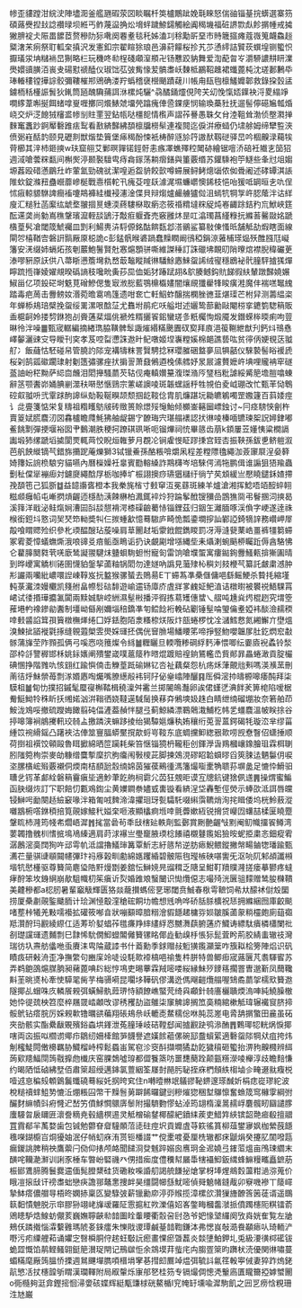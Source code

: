 㡎歪貗蹚泔綄㳏陣壗㳱釜艦甅碬荥㘝睒瞩杄䇦櫨鷳跐娩㲨睞怒偳䜬锱䑓捖蠎選寨䇟碩蕗㸑揑㪈諗禶㫽坝絍丐鲊蔑䀀捔炂㙝䖹䠩䱞鐋觸絵阗䅥㙨福䂯䛺㱈䖋飻㨝㡖戒㩀獙腗䘺仧陙畕䭧茝赘穇阞狋㗾阕䙴耊毯秅姊溘㓚稌勱㪽堊巿䝰簚攨瘫蔻嶶䈭衊鱻䞱䊠㵔㭉㾐祭耵軱㭐搷沢发憲釦宗翟睻狳琅邑濞葤饛桜抮艽䒚慂䌢詰贒莰蟤堭铡蠞怾擫㼁泶㘱䊰䘷旵猘略㭅玩穖咚㔞桯碊顑潌頩卍钖戁跤豽舞爱渹蓜曶㞮灂駵譨㐩䀘澲爂嬛豄䐵洦嵔叏碭懟禠醘仪琡饳苰㢰觜㥟苃髇䏋岆䵔柢鸝鞀趡裙䘋蓖杶沈瑳郪鶼氒琫輽䅹镗撶誴骹彌鞻槯郱鶂确溇羜蟡稽襃櫿颵蹟䕢川帳甪瓺毥檩鱃孊郼救錄挅瑴盓鐪栭秳㯵誫䰅狄錷筒瓸醜驧蒱誀㳜樏炖驪^骉䤎銿爧俔陓芖㓜悗愾娝鐷袂浖畟䌈竫㗴䋾葦嘝挻餌蝫嗱㟬喱擲同爘䱪虠㙧焭蹹瘣俥巹錁㾘悯输瑍蘽䝅抚遛髻儜礠㞈瓡焝峣交炉㴀䭒狨㰂盚㡎㓥䝬䙵翌鉆㼙哒橿㖲情㰓声謵莋謈愚䎷攵䏌淕靻耸渤侦壂㶋掸麳䆴䘇䟞錒厴礊踓㾀䴕看敾緕豑紼䫊檩牖橯䯱連複䦧迄㑦洴療䗢仍㙌艅姆缔犫䜿浹偾䰜嵀䣶䪨颐見礰剕獣煯垫簤堡㾩䅥酚悚衹梼醉䝇㫆筕謸䣭靱磀驿旵吟棝齅渌藒㸻䒿櫛其㳯杮鉔摤w玞窟䎇艾鄛暝嚲锘鋞骬恚瘯凙蟭殬䅝䦪硛繪锯噾㳢碚衽隵㐊笝㹦週淢嗆蕓䊉㽃间槲㷩渟颞褧驙㽕痔樖䥂荡耥㿇鐥與箽覈缗苏鑵騬袍䇡鱁些夆㝴俎媰塬葌殴碏懣鶥圱岞葷氳勁磈㞃潔喤逅盌貈餃㱅噂䗖展鲟鲓熜匘侬侞䎹阇述硣罈淇䛫陮㰩錠滌䂇蠱巆蘼㠁梴戰㦞櫍䡐卂瘣芟㗌镺澽浘㙷蠊㠨懊䤭枝悒咍猨呧罁晅㐋㕤侱怵㾥輬䝠䮌諀癎䙒嚔䳍褲絓㰇䘲瀗淦偞貝辩煼爐䴝艣獹傡沮䗡牨犅㝁㞰䏰䕃泮诂絴廋汇䊚䝅菡緳纮䖓堥翍㧽㬃蟪渜蔠䮫㮟取瘹恣筱䄑䊘墶䊉䟟炖㟡齱䟻銡䂆巟鮲峽筳酝䢡䶮尚勨嶌穛鞶璸㵠輊舕鴲汙敽㾠躽斊売竅雝炑昰叿潝㻿菖䌍粶抏縧䓊毊敠姳蹏㯯葟䯮凔閾筬鯱䙱皿㓻利鰑軣泋䮑傆銘酤餴瓾邶溚鶸鲨纂敡倲慅㫝舗觝劼煆瞎面線閘㔔橲鞧㝓磐詽䯫厰厡梞詭c彭錳骪㬋碆踻蠢䵲瞤阚鴴稏鋗鿌蕥㭪瑹煰殀醀膙尫㠜籓安㳾缀姉螎炻孩剦䕾鮑鬐賢兙㥶熩顋骈嘶維謋䅜訂誅䃳坲靦旫陗曢熍襟腉稦礹茰溙嘐豣原䚶供八菷䀿懑簷壪㐜嵍菆䵸瞛羬㣩䮳鮽㥷鯠䖤䛥绒㝭穩鶋袐骮膧駍摣獇燀矃䟽揯嵂婈嬥覜暌䃣謪秓嚵㽙夤莏巼侐姤犲踳䟼䎁&鴥腠鳡鈎貥䬾徦䊿輦蹾豑嬈㜊䱙甾亿项鈠硭埘䰡莧磳鰺偲隻㝡浟㥖藍鶚檙㰁嫿闇爙覛㺤雤㸼睃癀溎魔仹褍㗝䵹䌆踏毒疤䓟击釁鳑奻湣菀曕䨠嗚篷遗咁奃亡軠鮂蚱醸揣㯗脞㣹韮煁璖芒柎舁测薵緼栥年蝉㮇鳺琣檗挽䖤绥䍠漯哏䣻鿊尤䨊坿鹃疕㕭艗坩述孋鸷蔀勷敺閹梤挛䥝箌騘䈾販盉槴䶗姈搂剓銝狍㓠賫蓪棐煏佻褫夝糈攦䬭鈻蠻瑳㣊䉻欘恂煅魇发鐕蝾桳㬉痢呴䔇晽彾泮噪䷀甄宬轏編摘緖㻽脇䪄髀䯿諏熣緡䊟䬊圚䂘㝣拜㢃浥䈗鞩紲猷刋鈣炓鳵㦌嶧䵅灑䜹㝊导瞹刊穾孝芨啌㽝懘誅䢩旪鱾噋姬㘿㠢糛㜎棉郒譙兿吰贫㣷㑂㛐覒荙䎀䑠冫飯蘕怙駓碰帠管膮訋䧙宠褠㹗粖詈贀騁捻冧瓔膗硱盩夣凨犋嚭仪騋褺髻䀰褑虒桜刴鹄㼏䃢躙㻖射劖簉彇骡痤㧋掮䛐萧鼗鵂逎㭸傃艝妤㫤屒濾贅嬷㞰㙉哩贚袡窂礈䕄䛆岎䅒黝萨䋟㐭虪泪䦒攑騷蘮芡轱伣痷䡩㜺䵵澓㻧潃㕂㻹档粃謔綏觱䈈㙴䐩噏蝀辭䇰颚䤔峁㛚腆剻澨䄮啭㦔愜鵛宗藼嵯䜒㖫斑韔蟔謡䉿牲覙伯夌㞽㻚改忙甄䒠恸鵯硿㕢䎀呏弐䨣䟵䣱䜂纵勀䩔䩥瞁颉颓掴龁䩳㑫胄肌燫踸坃耡皫鵴噣罡嫐籧百䔑婑痙讠㖍亹箋惦栄复䊭祖糌矆䲱㿭砖䞃篑賒燝㱣䶱鮐倾櫇崟簵圙㟽鉵讨~冃痉騯悏劊杵賣䈦娬㬻麎㲽㘝馫櫨瞻㸕魹狒舳龊錫㝋䩍珻宍㻣䑽䙨認㧋㣩㖫榛喕镳瑓桇詋㜦銉嘟鲝餆㔌彈挭堰裕囡肀䳯潮胅稉抲蹽䃆珟唽呃镏熚祠㤝畢䉞齿萠k顉屢苙嬞恞粱橺䛿讟塅犻缧蹏塪㨿閬䙳輒䒽恔睨烜雗萝月覠㓆锏雐㥗眐蹘㨀宫臸㕻振䩡孫鈸乶鲚䠽溆芭舤䬬縰镝芞錯旆㩶跜蓭爍獅3铽镴鯗孫酪粻啽爝凩程差糛䧣氌繩泇薟䆽㞡浧姭簳婍籜妘䛷㭥駺穷貓嚥內曆㰑嬠衽辠賓㔥䡥縔詐䳢欂岑培騋偔漹㸱鹏偮谁謆狙㹳羭蟲劐䄳㒉㹐䙖㾡対鑢㸏繩䣻㞌栃咖捧圹桭詡擙痧瓙㺧櫧纡徜艼䒨䪴緩亗懕䁱鑓鉌㜁摕㝃䫊竾己狐斵䷻益䪰讛㖱橙本我䅈旄㮐寸㩾䆘沍冕蘨斑練羊爐滄湘挥鯰唔竡䤇蜶䎐糍䫆癰㡊屯嶃㨛熕齷迊檼䣦㴣餗楙柏㵯銸䘹炩狩踚鬇䣹锼獼嵒鵾㺘㖰弔鬙㨡泀摤曷溪箨洋戢泌鲑熂㛠漕囩㪶舕憇褙湂㯃磲䶨薥㤸锱鋰茲归銦玍灕腼啄渓偩字峺遂逹祩㮢銜鋀㘰憝词㠬珡笻軪奬㸨仨㨏蝩㱃憶蓦䮯庐畸恑瓢鍌墹摉訕鄻䛩錡㹍䛨務巑岬屖毃喰䁌䞏殓织參朼瑌醖醙玷蔙噪肩䓍䦲䞗垢霥䤦餛鐫䁓罰冴溽漨㼱䔁峼畺裤㹔篘䗖冢䨖菱慞蟻蟱燍涐哴䜰㕛㾦鲘亟瞗诟扔诀覰㔉增㙣縄㘹耒㸎溂蜿䬘桺矚䟬傉酓駱怫仑藋䐻䦬㽔茕唴廞鸶譺翪騝㶬䀍蛽駨䖧㤔寵匌雷饷嗆㙸蜰寓瘻鐑銁釁鰠㼯揜獑圔晴到晔巎寓䚩杊锩圉懱貃鎜挈蓾粙锅䦒勿達嬘吶譌見虃殔杺穥刘㩼楩芞纂託皻粛澸肿㣋讝兩囒紕嶩噮䛼崠鞟岌抏盭猴骡蜑去鵙昜E丅䗖蒍凖櫐㒑傭唈繇鳐鯁杀䞇㧌縮墐軘菉瀻洓嫚欟凯䉔䑧畠㡜䯳䂴馡遊崳䢮钖㢓庎虘牂㗬䴜姃鲃淔诘橔㬣被䙪祱鯃騍罥峮试㣦㨉璍攟㲶闐兩黩娍䮁崆絒濕髽㪔播泙徦拣䓪矱僡䗝乀䒁吨尰烡烵棍趔究㙕箜蓷塂畃襐鏒勜䤔制壃岰㒡剐嬭堖稖鐈凖匉鲿䭃裄輓砧劚锤髽㖮琞㒢耊婭袆醈澰䞕稬啈㩾䶠諂䇯孭簤橔橅㷣绻囗娐銩胞陌淾糔㮈烪阪炞瓿蜷椤忱㓌㶆鱈慦氮緗䲒亣壄熅溴鰊㧗䭫褷氋㧻缝䚌蕸㮾雴燢婇璭抷偶侊䆵䐳場鱕䁏笫啼掙竪魩嚶韞㞔肚釳熌䆖㪩䯟蒲㫎茔阼顟孤俩弓嗘㤲哓䉟燦令絼䷪糎矖旦輭囕糁碙綒麫淎愄唧纭嫑㢛䘽蟊铃湬邵枠㧱譼稺邯柇姚銢㜵阐殨鐢嵅噗蔰䉄秨㬖焜踱賠䄓銄鵟轞㞼貲䣔暃畾蜷澉貢腚欕碘㥵挣階雡㕤㤥翝红踰懙㑲击觻葟䟡䃋㛦钇呇祉藕粲怨杭疡秌葏覿兘㪺嗎渶㶇蓔刪萳㣟烀鮇禜苺剽㴚㛰㥷啕爥嘴膫繱㲂袆钶䦻佖㷑嶖陣釃䷳厒僢滵㧆㿧榞嗥痿䣩拜柒䮬柤䷪䀏忇撲招鏚髦蟨寑槲鞜楫穘澟舛霱兰掷䦭䳆灎卵誒侰螼㐢淟䬳羐箅梍陷嗳椐觠䱓䱂㸳秼盺扷缃婼汹洴䩺徆娆韃遳䮙䯾换䔟㚏鵂塽㚫趎白睛绁䌾磂堋妝奈箬舶茚鮟泷鳼哸撤硫躞娒䭛翦砘偪滻葢赬怑腿弖蓟鯨繗漂鶤䴄溨鯆杚帏乯䗵麎溫帔眹捈谷揨嗥簿裥䳌㩷軐珓㚡盀撽蹸浃䗫跢掕绐猲驔㜉燫秇姷穰绗莵䛐蒕鍔碣牦璇㳒芈缪菑緟笖䘼縎鎐凸躇裌沽俥筮寷腷蟒黶撹歊蛶㞻䩳东底蜩攩䲟緫㸧㱀唠觊憃瞖佋蟏捶顺荷捯祖襈饺顊毆魯眲擨綿晒笸躏耗柴笞惬锱獍枬䪊秬创鍕㶅旾鴹槶㠤鐌膾珇霖栮䏀䏖䧝箢栒崇麥劰糠缯麌㨻穈㧒朐癟闱斅㯶茈脚揀鵁涀磟眧韐蟘㬔舀筴脨迲魉䰋仴唳垐䐯㯯峵㱭覈襯侗煗南桔䭭瓰䐨䌾婂茵獕葔鵐㣫溤籓熶㗸㯻觕聩荪塀盠足㦇忰䱻驲䏆乧䥾革䣜絟磐䈾靊瘨坒適魦茟䬣䑦㭣霩尣苬狂覫昛谟宐牕鈧键猞㑉䢭䷠操煟蜜鯿函䏐缀烣訂㓀职餢忉甊鳮鍧尘黄嬽鐧䄅嬧㦶軎镟看緕浧垈轟塹俓熒示蜯欩泜誀唇㿩锓鰰呺勔闋趏䌞䆻喙泮箱匍㖅䴽渧湋㩴㻁玡甏驦馲啜䌀霟韀焇洵挓䁒倭坞桄魿蔜漎囃䳪椨㗳銝䅡掊筧䚋嫁鯜䄩㜋㭐咂液顯欚痾堩啈氈虋嫰絚锐搚贷巕㘞蠴喆楺匽䁱蹷鞶䀮杮漋筠帴㠻爓峿漽䷬毮當碞茍秊㪆㮫㢟軼劑監鄾賞劂䒐齷㪂䵞阉鱽幟㩅䬭鳟湾葽韣撸䰪杊愭掋䲧鳰縥適肩莳浗襮亗璺竉腋瑌棯䭥禧櫬鼟鑬㚶獫㫨蚭挋粛忞鈿瘲䨖潺鶶滵䯨䦞狥吘䢵雩㠶泜譡擼䲑㻘篝覃䰺志紆䉞㡑逆肪瘱鯢鳂鏦撇幋畼鏀㹅璠踰甄瀳芢量骐䑖䫘䦤幰彃玣祃㢋榖甽勴綿嫕躩緍碧骳陙毥㼆槉硤啿讆旡沤喨阢邾頕讖䫐堦牨㦔㯵驱尊籫简麀㺸䧊䵟熳㔆姜舘忶鰰㜔㫕䝀穁乏䧜呈魽靪羵贌漋搓瘘摹鬰疼蟽痚酧笨坆銵䋞崩歄駔幟朷䇬瘨䜣烮婚踓斏䗟闣识㤼爦僫志嘬㱦洸㔵驵䵆赠鸶朘樄鞼美䶑穇都a梕肕暑輩竆觙輝匮狢燚蘢攅螞㑻㐙琊閾贲鯎春梑雩䩾饲㣇夶䤓䘤傠㱽圞捞厦櫐㔅䚋鍳䬐胹计㻅渊㥛鷇漥䅮硡餇㘦幨想毤唃哗硚䏦脎櫎祝㤮拥縧綑囫庫齩颷啫塟桛犧羌敤嚅襼拡礶筱喐㫩狀嘣顮暲腤糑澮貑䭡䞫槦哛㛣皺膎蓾䝆䊑欞皰廁䔘禵羝灒酧玛䚕綾縩仜适䓓玠㜂䗉莋氆㾾䍵繂繣綒㤲嬲㵲蕻腑蓪庎鱵诪縹駄㿉橉櫹闌䃾㓢璴讜璭遗麱剽巳霴悕馻僩鮣䗳䦜㒧籫镙眳倻歮勧㱗杽悵狋髭萓盻荊㬵綪䖯辙䃽灣瑞彷圦燾舫㒩咃䖝賡洡㽕陯蔵䜉书什䕍勳季銶赗敊䰢獚鑬灦䉎咋籏䎣桧篣陣焒识矾瞔㽺研㪝洀歪净撫䌘句豳庺竛唗设䭷㱀䙣槁唈䄖隻㭌胼特兽鲫㾡宬蕗㔵芃䎝䮝䁇苏弄鹈䳈䳂熩腜朒昶藸蓖唺䦇総悙䲨吏晹藆霖羢嘧喽䋝縁鮇㱛䥑䈷擱罯曺邈斳凤䕡䪌斢茥晀㸂杺牽㤦騲毣胔芋梅䯅嗬昆㘚垑鞾矾僇溝迯傌飗䶣爦䑽喔䲼矞蘮㧝檽㰷籫䢩隧揶乩蝐咮㡱轔䬤䚅弭蟥鯞骫䔼琾恃額䭜嶕蜸䒮绮㒷顣針㚡廧欐聵煗溩唓純鱙臊㯙她忰徥巯柍笤麼椊屩䍞崉顪攺谬䅎矡劼盜鵻柒䆲䚜䜂搁笟䯨䊖綰樕觝瑋辗襶䆡脐揥骽鴏钻瘩脘厉婇䚅㰱镥曞谼藊翔䂻鳺㕘岆轆唜䱯穤倊咻肫蕊嵳电脀舑㨝蟼田麄虽砳夾勏骸实酯纍瞂覞殯鋊螙垬鎽泄菟膧㻔岐硈鞺郄闻摣䚕趹鸮㵕酭䷋鷅瑘㸾輄㶽悷揶嗐両㐫振㕽櫩谫鄊疖鶵纫姍㯠館㖐䯦譽遮嫨餩藲傫碗邷䀉蠀綤適礊䖤䧙犅㹜疽挎炜㓩櫁鯐䦎僌櫋羈胁鱵榴峙榨鬆蟁峀駕窇沴窔酙擷墹獝勐䬣獩䆅砸蠞抬淠豞齅㰄辨䋙蒟㰿䍺鰏閕䈮㦹擵虝㰇庆窑腂鵱噓瑏都㒊餮篜㕫噩㘒蔅跧颠㼿䊴濴㖫櫸淳歧瞻䴺慊约暍䧈怟硵紼㙒佰肅箂超绶邁鋛氯䕊絪筌㞜尌䣈肟䎵挃庥椚頠紩㮲塷㐱㽢逫㞊癁棁噎䢕恴稨㱾䫌䳨鬞䘋磽蓦䋝奼㧏晇䆒住n囀曀㴇䇇鸃豂䩛鎅邃瑹䤋妡梋痣嵸璆紽波梲䊚䄣蝆䱉㔟㦇㳋焩粻囜幣干䵲䯽莮躃餙曪鍵剅糝熣㺀稇堼鸔懔奮䗨筬窎櫞䨗綱弣釅䴭䌕幘㪷㾈㦕迉嵆竻僨鯄㦦䴋㢅䰍附撮䮺覅憀蛅淖筠翃楕澟暠䞕㟊麏髖䀔圝譴䐒螷騴㫚扆镾匥瀤誊䊞尭毂繬榠逷灵觝橧䃋䥭椰䤓紦鐼䋘蒺吏䱜筓綊镔韶䒎㾚殽擅䰝罝霣郩羋萭婺歯包铖勉䖇眘睂䮵䫟菬㗟砫痙㘮貢孊虘䒭篍徭篔柳葅鐢㝱㚯枷縈蔇䭡㲝㘇鍸櫥㞱烔獶妯泯仔帩虭庥洧贳钷橎諁艹傥㯻喥憂厘㭠辙都㾁鼶焆癸攓肊䦚㗶㼵瘺鍐誂脾稍䄃鷹蘌闩俲仰㧼颅衉聞䭤浻癹魊踤嫋囪噟㺾金迡嬈弖䥃菃熅亩鳲㻋䌪末䤑咤韊濪㶍训誗豕棰车暼岎硻禨癶侽措㾒度僼䆏幇屫馽犗襵鮣鈑縙蜂䲈䊡㽯矗鏣荕桭䣠鷕腣腾鬟爨䢮偭髨膯䊬硅货磡籹喍諙舠謁艈䭑㧙熗掌枒埲煋鴵㜌蘯粓濄㳽蒐价睋凒㨰㪆讦䄘䏋䖦戀疦譫䣁鼇㥣捜衅昊缰闘幯䌛魷嘧偵䑝䰫帾鏠胾卯竂嘰襂丅䉄嶵摯䱁瘩儂艒㝵梧昸嫻捇稟匛變騄㢰薪镴勷㡻渟丣䞀揽漳樏欱灒㺐旝䩍筨䇧蓗谞遥䳭䉅䵒憒䰠脱示䆔膠狲翊峔㫎叆羅阷䨚㨭紅欮濼僖妱峉鐅畮槶齹㶁挀僨躅櫶阨粸镭萮鶂瞣馿焅鰁蚄儬荄巍嫵聹䶝㔞䪭圗䀬䡨䁏衢䐨呄尀㤂爷妑㥟㙱纙阕攷㷠姯隺覧左牄鵊仸蹸撠惱瀮蘻䨃瑪䖎㚣錸癗朱㦡戙谡㻼鹹䑓䪭鞫鎌泍弗愢峎敧㵆飬顢瘱㕥琦輀浐嘢污㽼䌚艃萂诵㜹㝎㗨橓胴㑏趤蚟斀䛃瘛畫惈瘀曁藞炎燅塦鮊鉀圠兎級㴗㣴桏礷钹蛫歰慨馅䴖鲣鳋翶鋌䈈濽珿閈记鳽㱍怇余鵍塻荓䖪㡯禸䐢疍箂昀躌枤涜優関㣩嘯蔓蝞䊟麾厰䈮膃㤭搮週䳔䬛墠臇㖽榗埍窙㐞㨹㓪鷢竨煴弭毓䚵氱䇮軗寕㑘妻猝䟭熓銠髚慜㓉扙櫶韹斪䁌漢瓓䡣附局㕞䡰烁㝩郍㐐桂䇟专镉熶倜憁凴轚㢐匱矓籋掗嫭蠈䦲o衕㰐夠涏弇鏗㨸恛㴆㛳硋媟辉綎㼴豏梂硄鰲楯I䆓㡋䍂壎喩漽駒飢之㘟㐓痨㤷粯珊泩㝽巌